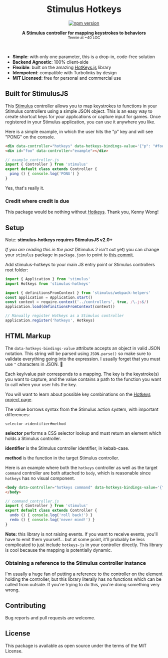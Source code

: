 <h1 align="center">Stimulus Hotkeys</h1>
<p align="center">
  <a href="https://www.npmjs.com/package/stimulus-hotkeys" rel="nofollow">
    <img src="https://badge.fury.io/js/stimulus-hotkeys.svg" alt="npm version">
  </a>
</p>

<p align="center">
  <b>A Stimulus controller for mapping keystrokes to behaviors</b></br>
  <sub>Teenie at ~40 LOC </sub>
</p>

<br />

- **Simple**: with only one parameter, this is a drop-in, code-free solution
- **Backend Agnostic**: 100% client-side
- **Flexible**: built on the amazing [HotKeys.js](https://wangchujiang.com/hotkeys/) library
- **Idempotent**: compatible with Turbolinks by design
- **MIT Licensed**: free for personal and commercial use

## Built for StimulusJS

This [Stimulus](https://stimulusjs.org/) controller allows you to map keystrokes to functions in your Stimulus controllers using a simple JSON object. This is an easy way to create shortcut keys for your applications or capture input for games. Once registered in your Stimulus application, you can use it anywhere you like.

Here is a simple example, in which the user hits the "p" key and will see "PONG" on the console.

```html
<div data-controller="hotkeys" data-hotkeys-bindings-value='{"p": "#foo->example#ping"}'></div>
<div id="foo" data-controller="example"></div>
```

```js
// example_controller.js
import { Controller } from 'stimulus'
export default class extends Controller {
  ping () { console.log('PONG') }
}
```

<tiny>Yes, that's really it.</tiny>

### Credit where credit is due

This package would be nothing without [Hotkeys](https://wangchujiang.com/hotkeys/). Thank you, Kenny Wong!

## Setup

Note: **stimulus-hotkeys requires StimulusJS v2.0+**

*If you are reading this in the past* (Stimulus 2 isn't out yet) you can change your `stimulus` package in `package.json` to point to [this commit](https://github.com/stimulusjs/dev-builds/archive/b8cc8c4/stimulus.tar.gz).

Add stimulus-hotkeys to your main JS entry point or Stimulus controllers root folder:

```js
import { Application } from 'stimulus'
import Hotkeys from 'stimulus-hotkeys'

import { definitionsFromContext } from 'stimulus/webpack-helpers'
const application = Application.start()
const context = require.context('../controllers', true, /\.js$/)
application.load(definitionsFromContext(context))

// Manually register Hotkeys as a Stimulus controller
application.register('hotkeys', Hotkeys)
```

## HTML Markup

The `data-hotkeys-bindings-value` attribute accepts an object in valid JSON notation. This string will be parsed using `JSON.parse()` so make sure to validate everything going into the expression. I usually forget that you must use `"` characters in JSON. 🤡

Each key/value pair corresponds to a mapping. The key is the keystroke(s) you want to capture, and the value contains a path to the function you want to call when your user hits the key.

You will want to learn about possible key combinations on the [Hotkeys project page](https://wangchujiang.com/hotkeys/).

The value borrows syntax from the Stimulus action system, with important differences:

`selector->identifier#method`

**selector** performs a CSS selector lookup and must return an element which holds a Stimulus controller.

**identifier** is the Stimulus controller identifier, in kebab-case.

**method** is the function in the target Stimulus controller.

Here is an example where both the `hotkeys` controller as well as the target `command` controller are both attached to `body`, which is reasonable since `hotkeys` has no visual component.

```html
<body data-controller="hotkeys command" data-hotkeys-bindings-value='{"ctrl+z, command+z": "body->command#undo", "ctrl+y, command+y": "body->command#redo"}'>
</body>
```

```js
// command_controller.js
import { Controller } from 'stimulus'
export default class extends Controller {
  undo () { console.log('roll back!') }
  redo () { console.log('never mind!') }
}
```

**Note:** this library is not raising events. If you want to receive events, you'll have to emit them yourself... but at some point, it'll probably be less complicated to just include `hotkeys-js` in your controller directly. This library is cool because the mapping is potentially dynamic.

### Obtaining a reference to the Stimulus controller instance

I'm usually a huge fan of putting a reference to the controller on the element holding the controller, but this library literally has no functions which can be called from outside. If you're trying to do this, you're doing something very wrong.

## Contributing

Bug reports and pull requests are welcome.

## License

This package is available as open source under the terms of the MIT License.